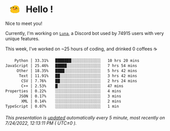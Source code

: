 <h1>   <img src="./spoinky.gif" style="vertical-align:middle;" width="30px">   Hello ! </h1>

Nice to meet you!

Currently, I'm working on <a href='https://github.com/Asgarrrr/Luna'>`Luna`</a>, a Discord bot used by 74915 users with very unique features.

This week, I've worked on ~25 hours of coding, and drinked 0 coffees ☕

```
    Python │ 33.31%   ███████░░░░░░░░░░░░░   10 hrs 20 mins
JavaScript │ 25.46%   █████░░░░░░░░░░░░░░░   7 hrs 54 mins
     Other │ 18.35%   ████░░░░░░░░░░░░░░░░   5 hrs 42 mins
      Text │ 11.91%   ██░░░░░░░░░░░░░░░░░░   3 hrs 42 mins
       CSV │ 7.76%    ██░░░░░░░░░░░░░░░░░░   2 hrs 24 mins
       C++ │ 2.53%    █░░░░░░░░░░░░░░░░░░░   47 mins
Properties │ 0.22%    ░░░░░░░░░░░░░░░░░░░░   4 mins
      JSON │ 0.17%    ░░░░░░░░░░░░░░░░░░░░   3 mins
       XML │ 0.14%    ░░░░░░░░░░░░░░░░░░░░   2 mins
TypeScript │ 0.07%    ░░░░░░░░░░░░░░░░░░░░   1 min
```

###### This presentation is [updated](https://github.com/Asgarrrr) automatically every 5 minute, most recently on 7/24/2022, 12:13:11 PM ( UTC±0 ).